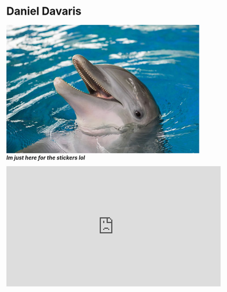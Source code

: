 # Daniel Davaris
![Hero](d.jpg)  
***Im just here for the stickers lol***  

<iframe width="560" height="315" src="https://www.youtube.com/watch?v=MdRLVgRRce8" frameborder="0" allow="accelerometer; autoplay; encrypted-media; gyroscope; picture-in-picture" allowfullscreen></iframe>